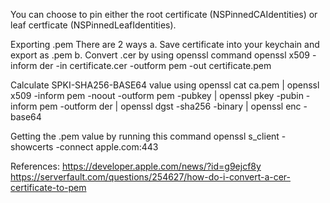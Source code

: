 You can choose to pin either the root certificate (NSPinnedCAIdentities) or leaf certficate (NSPinnedLeafIdentities). 

Exporting .pem 
There are 2 ways
a. Save certificate into your keychain and export as .pem
b. Convert .cer by using openssl command 
openssl x509 -inform der -in certificate.cer -outform pem -out certificate.pem


Calculate SPKI-SHA256-BASE64 value using openssl
cat ca.pem | openssl x509 -inform pem -noout -outform pem -pubkey | openssl pkey -pubin -inform pem -outform der | openssl dgst -sha256 -binary | openssl enc -base64

Getting the .pem value by running this command
openssl s_client -showcerts -connect apple.com:443

References:
https://developer.apple.com/news/?id=g9ejcf8y
https://serverfault.com/questions/254627/how-do-i-convert-a-cer-certificate-to-pem
